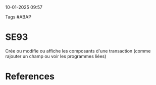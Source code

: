 10-01-2025 09:57

Tags #ABAP

# SE93

Crée ou modifie ou affiche les composants d'une transaction (comme rajouter un champ ou voir les programmes liées)
# References